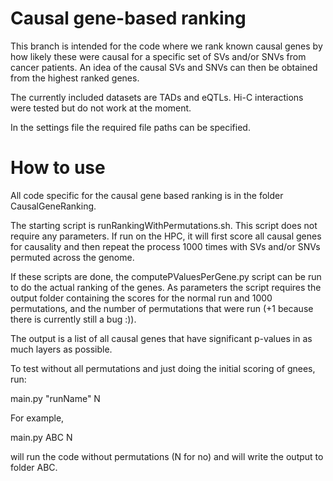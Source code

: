 # Causal gene-based ranking

This branch is intended for the code where we rank known causal genes by how likely these were causal for a specific set of SVs and/or SNVs from cancer patients. An idea of the causal SVs and SNVs can then be obtained from the highest ranked genes. 

The currently included datasets are TADs and eQTLs. Hi-C interactions were tested but do not work at the moment. 
 

In the settings file the required file paths can be specified. 

# How to use

All code specific for the causal gene based ranking is in the folder CausalGeneRanking. 

The starting script is runRankingWithPermutations.sh. This script does not require any parameters. If run on the HPC, it will first score all causal genes for causality and then repeat the process 1000 times with SVs and/or SNVs permuted across the genome. 

If these scripts are done, the computePValuesPerGene.py script can be run to do the actual ranking of the genes. As parameters the script requires the output folder containing the scores for the normal run and 1000 permutations, and the number of permutations that were run (+1 because there is currently still a bug :)).

The output is a list of all causal genes that have significant p-values in as much layers as possible.

To test without all permutations and just doing the initial scoring of gnees, run:

main.py "runName" N

For example,

main.py ABC N

will run the code without permutations (N for no) and will write the output to folder ABC. 

